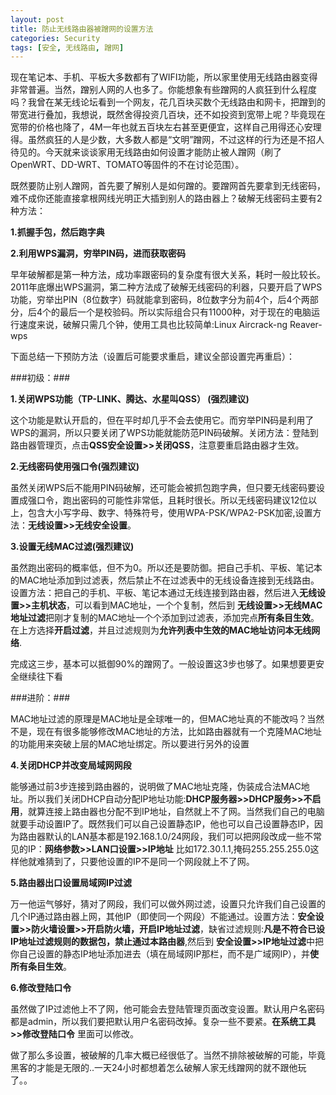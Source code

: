 ```yaml
---
layout: post
title: 防止无线路由器被蹭网的设置方法
categories: Security
tags: [安全, 无线路由, 蹭网]
---
```


现在笔记本、手机、平板大多数都有了WIFI功能，所以家里使用无线路由器变得非常普遍。当然，蹭别人网的人也多了。你能想象有些蹭网的人疯狂到什么程度吗？我曾在某无线论坛看到一个网友，花几百块买数个无线路由和网卡，把蹭到的带宽进行叠加，我想说，既然舍得投资几百块，还不如投资到宽带上呢？毕竟现在宽带的价格也降了，4M一年也就五百块左右甚至更便宜，这样自己用得还心安理得。虽然疯狂的人是少数，大多数人都是“文明”蹭网，不过这样的行为还是不招人待见的。今天就来谈谈家用无线路由如何设置才能防止被人蹭网（刷了OpenWRT、DD-WRT、TOMATO等固件的不在讨论范围）。

既然要防止别人蹭网，首先要了解别人是如何蹭的。要蹭网首先要拿到无线密码，难不成你还能直接拿根网线光明正大插到别人的路由器上？破解无线密码主要有2种方法：

**1.抓握手包，然后跑字典**

**2.利用WPS漏洞，穷举PIN码，进而获取密码**

早年破解都是第一种方法，成功率跟密码的复杂度有很大关系，耗时一般比较长。2011年底爆出WPS漏洞，第二种方法成了破解无线密码的利器，只要开启了WPS功能，穷举出PIN（8位数字）码就能拿到密码，8位数字分为前4个，后4个两部分，后4个的最后一个是校验码。所以实际组合只有11000种，对于现在的电脑运行速度来说，破解只需几个钟，使用工具也比较简单:Linux Aircrack-ng Reaver-wps

下面总结一下预防方法（设置后可能要求重启，建议全部设置完再重启）：

###初级：###

**1.关闭WPS功能（TP-LINK、腾达、水星叫QSS） (强烈建议)**

这个功能是默认开启的，但在平时却几乎不会去使用它。而穷举PIN码是利用了WPS的漏洞，所以只要关闭了WPS功能就能防范PIN码破解。关闭方法：登陆到路由器管理页，点击**QSS安全设置>>关闭QSS**，注意要重启路由器才生效。

**2.无线密码使用强口令(强烈建议)**

虽然关闭WPS后不能用PIN码破解，还可能会被抓包跑字典，但只要无线密码要设置成强口令，跑出密码的可能性非常低，且耗时很长。所以无线密码建议12位以上，包含大小写字母、数字、特殊符号，使用WPA-PSK/WPA2-PSK加密,设置方法：**无线设置>>无线安全设置**。

**3.设置无线MAC过滤(强烈建议)**

虽然跑出密码的概率低，但不为0。所以还是要防御。把自己手机、平板、笔记本的MAC地址添加到过滤表，然后禁止不在过滤表中的无线设备连接到无线路由。设置方法：把自己的手机、平板、笔记本通过无线连接到路由器，然后进入**无线设置>>主机状态**，可以看到MAC地址，一个个复制，然后到 **无线设置>>无线MAC地址过滤**把刚才复制的MAC地址一个个添加到过滤表，添加完点**所有条目生效**。在上方选择**开启过滤**，并且过滤规则为**允许列表中生效的MAC地址访问本无线网络**.

完成这三步，基本可以抵御90%的蹭网了。一般设置这3步也够了。如果想要更安全继续往下看

###进阶：###

MAC地址过滤的原理是MAC地址是全球唯一的，但MAC地址真的不能改吗？当然不是，现在有很多能够修改MAC地址的方法，比如路由器就有一个克隆MAC地址的功能用来突破上层的MAC地址绑定。所以要进行另外的设置

**4.关闭DHCP并改变局域网网段**

能够通过前3步连接到路由器的，说明做了MAC地址克隆，伪装成合法MAC地址。所以我们关闭DHCP自动分配IP地址功能:**DHCP服务器>>DHCP服务>>不启用**，就算连接上路由器也分配不到IP地址，自然就上不了网。当然我们自己的电脑就要手动设置IP了。既然我们可以自己设置静态IP，他也可以自己设置静态IP，因为路由器默认的LAN基本都是192.168.1.0/24网段，我们可以把网段改成一些不常见的IP：**网络参数>>LAN口设置>>IP地址** 比如172.30.1.1,掩码255.255.255.0这样他就难猜到了，只要他设置的IP不是同一个网段就上不了网。

**5.路由器出口设置局域网IP过滤**

万一他运气够好，猜对了网段，我们可以做外网过滤，设置只允许我们自己设置的几个IP通过路由器上网，其他IP（即使同一个网段）不能通过。设置方法：**安全设置>>防火墙设置>>开启防火墙，开启IP地址过滤**，缺省过滤规则:**凡是不符合已设IP地址过滤规则的数据包，禁止通过本路由器**,然后到 **安全设置>>IP地址过滤**中把你自己设置的静态IP地址添加进去（填在局域网IP那栏，而不是广域网IP），并**使所有条目生效**。

**6.修改登陆口令**

虽然做了IP过滤他上不了网，他可能会去登陆管理页面改变设置。默认用户名密码都是admin，所以我们要把默认用户名密码改掉。复杂一些不要紧。**在系统工具>>修改登陆口令** 里面可以修改。

做了那么多设置，被破解的几率大概已经很低了。当然不排除被破解的可能，毕竟黑客的才能是无限的..一天24小时都想着怎么破解人家无线蹭网的就不跟他玩了。。
